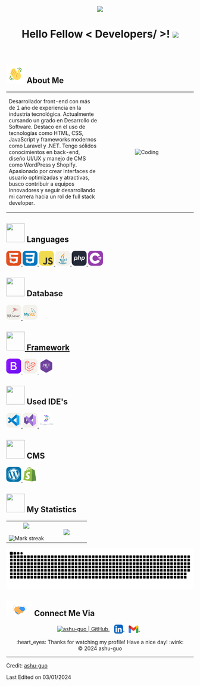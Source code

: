 <div align="center">
<p align="center">
    <img width="1000" src="https://media.licdn.com/dms/image/D4E16AQGhv5rr6iovdA/profile-displaybackgroundimage-shrink_350_1400/0/1716933165984?e=1723075200&v=beta&t=aRiZBlVFH74oo-cpd2C3ePhaCX3dmv-Wu0FNJNcvOEs">
</p>

<h1> Hello Fellow < Developers/ >! <img src = "https://raw.githubusercontent.com/MartinHeinz/MartinHeinz/master/wave.gif" width = 30px> </h1>
<p align='center'>
</p>
</div>

<br>

## <img src="https://raw.githubusercontent.com/ashu-guo/ashu-guo/main/assets/wave.gif" width="50px" height="50px"></img> About Me

<table align="center">
<tr border="none">
<td width="50%" align="left">

Desarrollador front-end con más de 1 año de experiencia en la industria tecnológica. Actualmente cursando un
grado en Desarrollo de Software. Destaco en el uso de tecnologías como HTML, CSS, JavaScript y frameworks
modernos como Laravel y .NET. Tengo sólidos conocimientos en back-end, diseño UI/UX y manejo de CMS
como WordPress y Shopify. Apasionado por crear interfaces de usuario optimizadas y atractivas, busco
contribuir a equipos innovadores y seguir desarrollando mi carrera hacia un rol de full stack developer.

</td>
<td width="50%" align="center">
  <img align="center" alt="Coding" width="450" src="https://repository-images.githubusercontent.com/588181932/e36ec678-7984-4cdd-8e4c-a3932772ff8e">
</td>
</tr>
</table>

## <img src="https://media.giphy.com/media/M4NykXxUE0HAcK7UJ6/giphy.gif" width="50px" height="50px"></img> Languages 

<p align="left">
    <a href="https://lenguajehtml.com/" target="_blank" rel="noreferrer">
        <img
                src="https://github.com/tandpfun/skill-icons/blob/main/icons/HTML.svg"
                alt="html"
                width="40"
                height="40"
        />
    </a>
    <a href="https://lenguajecss.com/" target="_blank" rel="noreferrer">
        <img
                src="https://github.com/tandpfun/skill-icons/blob/main/icons/CSS.svg"
                alt="css"
                width="40"
                height="40"
        />
    </a>
       <a href="https://www.javascript.com/" target="_blank" rel="noreferrer">
        <img
                src="https://github.com/tandpfun/skill-icons/blob/main/icons/JavaScript.svg"
                alt="js"
                width="40"
                height="40"
        />
    </a> 
     <a href="https://www.java.com/es/" target="_blank" rel="noreferrer">
        <img
                src="https://github.com/tandpfun/skill-icons/blob/main/icons/Java-Light.svg"
                alt="java"
                width="40"
                height="40"
        />
    </a>
   <a href="https://www.php.net/" target="_blank" rel="noreferrer">
        <img
                src="https://github.com/tandpfun/skill-icons/blob/main/icons/PHP-Dark.svg"
                alt="php"
                width="40"
                height="40"
        />
    </a>
   	<a href="https://dotnet.microsoft.com/es-es/languages/csharp" target="_blank" rel="noreferrer">
        <img
                src="https://github.com/tandpfun/skill-icons/blob/main/icons/CS.svg"
                alt="csharp"
                width="40"
                height="40"
        />
    </a>
 
</p>

## <img src="https://media.giphy.com/media/M4NykXxUE0HAcK7UJ6/giphy.gif" width="50px" height="50px"></img> Database 

<p align="left">
    <a href="https://www.microsoft.com/es-co/sql-server/" target="_blank" rel="noreferrer">
        <img
                src="https://github.com/Alexisv07/icons/blob/main/sqlserver%20(1).svg"
                alt="sqlserver"
                width="40"
                height="40"
        />
    </a>
    <a href="https://www.mysql.com/" target="_blank" rel="noreferrer">
        <img
                src="https://github.com/tandpfun/skill-icons/blob/main/icons/MySQL-Light.svg"
                alt="mysql"
                width="40"
                height="40"
        />
  
</p>

## <img src="https://media.giphy.com/media/M4NykXxUE0HAcK7UJ6/giphy.gif" width="50px" height="50px"></img> Framework 

<p align="left">
    <a href="https://getbootstrap.com/" target="_blank" rel="noreferrer">
        <img
                src="https://github.com/tandpfun/skill-icons/blob/main/icons/Bootstrap.svg"
                alt="Bootstrap"
                width="40"
                height="40"
        />
    </a>
    <a href="https://laravel.com/" target="_blank" rel="noreferrer">
        <img
                src="https://github.com/tandpfun/skill-icons/blob/main/icons/Laravel-Light.svg"
                alt="Laravel"
                width="40"
                height="40"
        />
    </a>
   <a href="https://dotnet.microsoft.com/en-us/download" target="_blank" rel="noreferrer">
        <img
                src="https://github.com/Alexisv07/icons/blob/main/NET.svg"
                alt="NEt"
                width="40"
                height="40"
        />
    </a>
</p>

## <img src="https://media.giphy.com/media/M4NykXxUE0HAcK7UJ6/giphy.gif" width="50px" height="50px"></img> Used IDE's 

<p align="left">
    <a href="https://code.visualstudio.com/" target="_blank" rel="noreferrer">
        <img
                src="https://github.com/tandpfun/skill-icons/blob/main/icons/VSCode-Light.svg"
                alt="vs code"
                width="40"
                height="40"
        />
    </a>
    <a href="https://visualstudio.microsoft.com/es/" target="_blank" rel="noreferrer">
        <img
                src="https://github.com/tandpfun/skill-icons/blob/main/icons/VisualStudio-Light.svg"
                alt="visualstudio"
                width="40"
                height="40"
        />
    </a>
     <a href="https://idx.google.com/?lfhs=2" target="_blank" rel="noreferrer">
        <img
                src="https://github.com/Alexisv07/icons/blob/main/Projec%20IDX.svg"
                alt="idx"
                width="40"
                height="40"
        />
    </a>
</p>

## <img src="https://media.giphy.com/media/M4NykXxUE0HAcK7UJ6/giphy.gif" width="50px" height="50px"></img> CMS 

<p align="left">
    <a href="https://wordpress.com/es/" target="_blank" rel="noreferrer">
        <img
                src="https://github.com/tandpfun/skill-icons/blob/main/icons/Wordpress.svg"
                alt="wordpress"
                width="40"
                height="40"
        />
    </a>
    <a href="https://www.shopify.com" target="_blank" rel="noreferrer">
        <img
                src="https://github.com/Alexisv07/icons/blob/main/Shopify.svg"
                alt="shopify"
                width="40"
                height="40"
        />
    </a>
     
</p>

## <img src="https://media2.giphy.com/media/QssGEmpkyEOhBCb7e1/giphy.gif?cid=ecf05e47a0n3gi1bfqntqmob8g9aid1oyj2wr3ds3mg700bl&rid=giphy.gif" width="50px" height="50px"> My Statistics

<table align="center">
<tr border="none">
<td width="50%" align="center">

  <img  align="center"  src="https://github-readme-stats.vercel.app/api?username=Alexisv07" />
  <br></br>
  <img  title="🔥 Get streak stats for your profile at git.io/streak-stats" alt="Mark streak" src="https://github-readme-streak-stats.herokuapp.com/?user=alexisv07" /> 
</td>
<td width="50%" align="center">

  <img  align="center"  src="https://github-readme-stats-anuraghazra1.vercel.app/api/top-langs/?username=alexisv07"/>

  </td>
</tr>
</table>

<p >
    <picture align="center">
      <source media="(prefers-color-scheme: dark)" srcset="https://raw.githubusercontent.com/ashu-guo/ashu-guo/master/assets/github-contribution-grid-snake.svg">
      <source media="(prefers-color-scheme: light)" srcset="https://raw.githubusercontent.com/ashu-guo/ashu-guo/master/assets/github-contribution-grid-snake.svg">
      <img alt="github contribution grid snake animation" src="https://raw.githubusercontent.com/ashu-guo/ashu-guo/master/assets/github-contribution-grid-snake.svg">
    </picture>
</p>

## <img src='https://raw.githubusercontent.com/ashu-guo/ashu-guo/main/assets/handshake.gif' width="70px" height="40px"> Connect Me Via

<p align="center">
<a href="https://github.com/Alexisv07" target="_blank">
    <img align="center" alt="ashu-guo | GitHub" width="26px" src="https://upload.wikimedia.org/wikipedia/commons/thumb/a/ae/Github-desktop-logo-symbol.svg/1024px-Github-desktop-logo-symbol.svg.png" />
  </a> &nbsp;&nbsp;

  <a href="https://www.linkedin.com/in/alexis-valencia/" target="_blank">
    <img align="center" alt="ashu-guo | juejin" width="24px" src="https://github.com/tandpfun/skill-icons/blob/main/icons/LinkedIn.svg" />
  </a> &nbsp;&nbsp;

  <a href="mailto:alexisvalebedoya@gmail.com" >
    <img align="center" alt="ashu-guo | Gmail" width="26px" src="https://raw.githubusercontent.com/ashu-guo/ashu-guo/master/assets/gmail.svg" />
  </a> &nbsp;&nbsp;
<p>


<div align="center">
  :heart_eyes: Thanks for watching my profile! Have a nice day! :wink: <br/>
  &copy; 2024 ashu-guo
</div>


---

Credit: [ashu-guo](https://github.com/ashu-guo)

Last Edited on 03/01/2024
